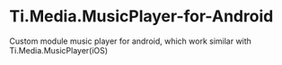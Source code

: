 Ti.Media.MusicPlayer-for-Android
================================

Custom module music player for android, which work similar with Ti.Media.MusicPlayer(iOS)